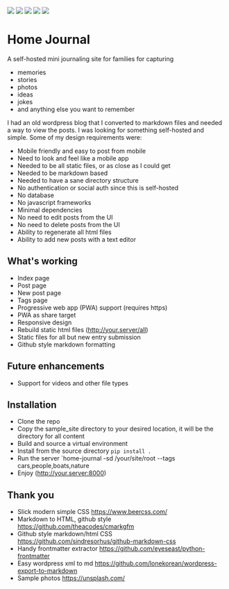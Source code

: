 ![](screenshots/resized-0.png)
![](screenshots/resized-1.png)
![](screenshots/resized-2.png)
![](screenshots/resized-3.png)
![](screenshots/resized-4.png)

# Home Journal

A self-hosted mini journaling site for families for capturing

- memories
- stories
- photos
- ideas
- jokes
- and anything else you want to remember

I had an old wordpress blog that I converted to markdown files and needed a way to view the posts. I was looking for something self-hosted and simple. Some of my design requirements were:

- Mobile friendly and easy to post from mobile
- Need to look and feel like a mobile app
- Needed to be all static files, or as close as I could get
- Needed to be markdown based
- Needed to have a sane directory structure
- No authentication or social auth since this is self-hosted
- No database
- No javascript frameworks
- Minimal dependencies
- No need to edit posts from the UI
- No need to delete posts from the UI
- Ability to regenerate all html files
- Ability to add new posts with a text editor

## What's working

- Index page
- Post page
- New post page
- Tags page
- Progressive web app (PWA) support (requires https)
- PWA as share target
- Responsive design
- Rebuild static html files (http://your.server/all)
- Static files for all but new entry submission
- Github style markdown formatting

## Future enhancements

- Support for videos and other file types

## Installation

- Clone the repo
- Copy the sample_site directory to your desired location, it will be the directory for all content
- Build and source a virtual environment
- Install from the source directory `pip install .`
- Run the server `home-journal -sd /your/site/root --tags cars,people,boats,nature
- Enjoy (http://your.server:8000)

## Thank you

- Slick modern simple CSS https://www.beercss.com/
- Markdown to HTML, github style https://github.com/theacodes/cmarkgfm
- Github style markdown/html CSS https://github.com/sindresorhus/github-markdown-css
- Handy frontmatter extractor https://github.com/eyeseast/python-frontmatter
- Easy wordpress xml to md https://github.com/lonekorean/wordpress-export-to-markdown
- Sample photos https://unsplash.com/
